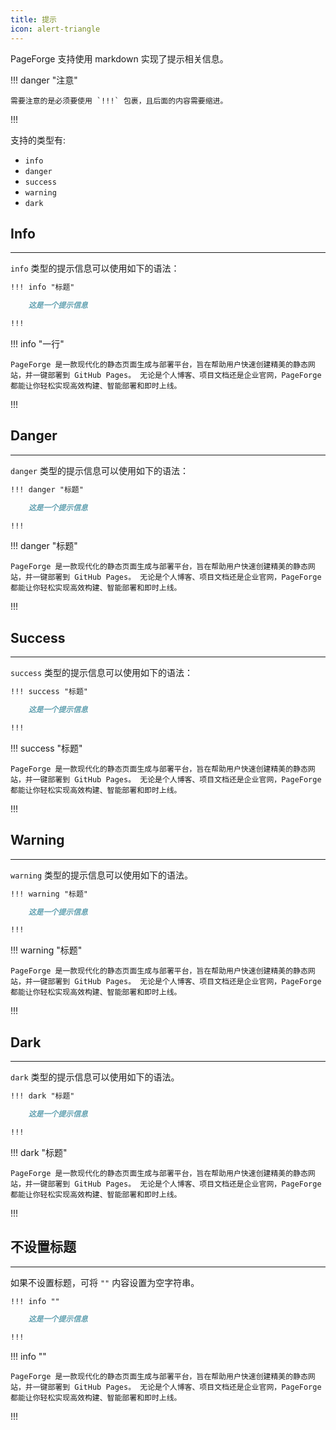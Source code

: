 ```yaml
---
title: 提示
icon: alert-triangle
---
```


PageForge 支持使用 markdown 实现了提示相关信息。

!!! danger "注意"

    需要注意的是必须要使用 `!!!` 包裹，且后面的内容需要缩进。

!!!

支持的类型有:

- `info`
- `danger`
- `success`
- `warning`
- `dark`

## Info

---

`info` 类型的提示信息可以使用如下的语法：

```markdown
!!! info "标题"

    这是一个提示信息

!!!
```

!!! info "一行"

    PageForge 是一款现代化的静态页面生成与部署平台，旨在帮助用户快速创建精美的静态网站，并一键部署到 GitHub Pages。 无论是个人博客、项目文档还是企业官网，PageForge 都能让你轻松实现高效构建、智能部署和即时上线。

!!!

## Danger

---

`danger` 类型的提示信息可以使用如下的语法：

```markdown
!!! danger "标题"

    这是一个提示信息

!!!
```

!!! danger "标题"

    PageForge 是一款现代化的静态页面生成与部署平台，旨在帮助用户快速创建精美的静态网站，并一键部署到 GitHub Pages。 无论是个人博客、项目文档还是企业官网，PageForge 都能让你轻松实现高效构建、智能部署和即时上线。

!!!

## Success

---

`success` 类型的提示信息可以使用如下的语法：

```markdown
!!! success "标题"

    这是一个提示信息

!!!
```

!!! success "标题"

    PageForge 是一款现代化的静态页面生成与部署平台，旨在帮助用户快速创建精美的静态网站，并一键部署到 GitHub Pages。 无论是个人博客、项目文档还是企业官网，PageForge 都能让你轻松实现高效构建、智能部署和即时上线。

!!!

## Warning

---

`warning` 类型的提示信息可以使用如下的语法。

```markdown
!!! warning "标题"

    这是一个提示信息

!!!
```

!!! warning "标题"

    PageForge 是一款现代化的静态页面生成与部署平台，旨在帮助用户快速创建精美的静态网站，并一键部署到 GitHub Pages。 无论是个人博客、项目文档还是企业官网，PageForge 都能让你轻松实现高效构建、智能部署和即时上线。

!!!

## Dark

---

`dark` 类型的提示信息可以使用如下的语法。

```markdown
!!! dark "标题"

    这是一个提示信息

!!!
```

!!! dark "标题"

    PageForge 是一款现代化的静态页面生成与部署平台，旨在帮助用户快速创建精美的静态网站，并一键部署到 GitHub Pages。 无论是个人博客、项目文档还是企业官网，PageForge 都能让你轻松实现高效构建、智能部署和即时上线。

!!!

## 不设置标题

---

如果不设置标题，可将 `""` 内容设置为空字符串。

```markdown
!!! info ""

    这是一个提示信息

!!!
```

!!! info ""

    PageForge 是一款现代化的静态页面生成与部署平台，旨在帮助用户快速创建精美的静态网站，并一键部署到 GitHub Pages。 无论是个人博客、项目文档还是企业官网，PageForge 都能让你轻松实现高效构建、智能部署和即时上线。

!!!
